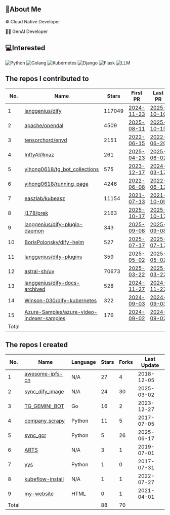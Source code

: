 ## 💫About Me 
☸️ Cloud Native Developer

👨‍💻‍ GenAI Developer

## 💻Interested
![Python](https://img.shields.io/badge/python-3670A0?style=for-the-badge&logo=python&logoColor=ffdd54) 
![Golang](https://img.shields.io/badge/golang-00ADD8?&style=for-the-badge&logo=go&logoColor=white)
![Kubernetes](https://img.shields.io/badge/Kubernetes-326CE5?style=for-the-badge&logo=Kubernetes&logoColor=white)
![Django](https://img.shields.io/badge/django-%23092E20.svg?style=for-the-badge&logo=django&logoColor=white) 
![Flask](https://img.shields.io/badge/Flask-000000?style=for-the-badge&logo=Flask&logoColor=white) 
![LLM](https://img.shields.io/badge/LLM-%23412991.svg?style=for-the-badge&logo=openai&logoColor=white)

## The repos I contributed to
<!-- BEGIN:contributed -->
| No.   | Name                                                                                                      | Stars  | First PR                                                                            | Last PR                                                                             | PR Count                                                                                             |
|-------|-----------------------------------------------------------------------------------------------------------|--------|-------------------------------------------------------------------------------------|-------------------------------------------------------------------------------------|------------------------------------------------------------------------------------------------------|
| 1     | [langgenius/dify](https://github.com/langgenius/dify)                                                     | 117049 | [2024-11-23](https://github.com/langgenius/dify/pull/11006)                         | [2025-10-10](https://github.com/langgenius/dify/pull/26723)                         | [36](https://github.com/langgenius/dify/pulls?q=is%3Apr+author%3Akenwoodjw)                          |
| 2     | [apache/opendal](https://github.com/apache/opendal)                                                       | 4509   | [2025-08-11](https://github.com/apache/opendal/pull/6500)                           | [2025-10-15](https://github.com/apache/opendal/pull/6670)                           | [3](https://github.com/apache/opendal/pulls?q=is%3Apr+author%3Akenwoodjw)                            |
| 3     | [tensorchord/envd](https://github.com/tensorchord/envd)                                                   | 2151   | [2022-06-15](https://github.com/tensorchord/envd/pull/354)                          | [2022-06-20](https://github.com/tensorchord/envd/pull/474)                          | [3](https://github.com/tensorchord/envd/pulls?q=is%3Apr+author%3Akenwoodjw)                          |
| 4     | [InftyAI/llmaz](https://github.com/InftyAI/llmaz)                                                         | 261    | [2025-04-23](https://github.com/InftyAI/llmaz/pull/372)                             | [2025-06-02](https://github.com/InftyAI/llmaz/pull/436)                             | [2](https://github.com/InftyAI/llmaz/pulls?q=is%3Apr+author%3Akenwoodjw)                             |
| 5     | [yihong0618/tg_bot_collections](https://github.com/yihong0618/tg_bot_collections)                         | 575    | [2023-12-17](https://github.com/yihong0618/tg_bot_collections/pull/15)              | [2024-03-17](https://github.com/yihong0618/tg_bot_collections/pull/20)              | [2](https://github.com/yihong0618/tg_bot_collections/pulls?q=is%3Apr+author%3Akenwoodjw)             |
| 6     | [yihong0618/running_page](https://github.com/yihong0618/running_page)                                     | 4246   | [2022-06-08](https://github.com/yihong0618/running_page/pull/238)                   | [2022-06-12](https://github.com/yihong0618/running_page/pull/245)                   | [2](https://github.com/yihong0618/running_page/pulls?q=is%3Apr+author%3Akenwoodjw)                   |
| 7     | [easzlab/kubeasz](https://github.com/easzlab/kubeasz)                                                     | 11154  | [2021-07-13](https://github.com/easzlab/kubeasz/pull/1049)                          | [2021-10-09](https://github.com/easzlab/kubeasz/pull/1078)                          | [2](https://github.com/easzlab/kubeasz/pulls?q=is%3Apr+author%3Akenwoodjw)                           |
| 8     | [j178/prek](https://github.com/j178/prek)                                                                 | 2163   | [2025-10-17](https://github.com/j178/prek/pull/914)                                 | [2025-10-17](https://github.com/j178/prek/pull/914)                                 | [1](https://github.com/j178/prek/pulls?q=is%3Apr+author%3Akenwoodjw)                                 |
| 9     | [langgenius/dify-plugin-daemon](https://github.com/langgenius/dify-plugin-daemon)                         | 343    | [2025-09-08](https://github.com/langgenius/dify-plugin-daemon/pull/445)             | [2025-09-08](https://github.com/langgenius/dify-plugin-daemon/pull/445)             | [1](https://github.com/langgenius/dify-plugin-daemon/pulls?q=is%3Apr+author%3Akenwoodjw)             |
| 10    | [BorisPolonsky/dify-helm](https://github.com/BorisPolonsky/dify-helm)                                     | 527    | [2025-07-17](https://github.com/BorisPolonsky/dify-helm/pull/225)                   | [2025-07-17](https://github.com/BorisPolonsky/dify-helm/pull/225)                   | [1](https://github.com/BorisPolonsky/dify-helm/pulls?q=is%3Apr+author%3Akenwoodjw)                   |
| 11    | [langgenius/dify-plugins](https://github.com/langgenius/dify-plugins)                                     | 359    | [2025-05-02](https://github.com/langgenius/dify-plugins/pull/441)                   | [2025-05-02](https://github.com/langgenius/dify-plugins/pull/441)                   | [1](https://github.com/langgenius/dify-plugins/pulls?q=is%3Apr+author%3Akenwoodjw)                   |
| 12    | [astral-sh/uv](https://github.com/astral-sh/uv)                                                           | 70673  | [2025-03-22](https://github.com/astral-sh/uv/pull/12388)                            | [2025-03-22](https://github.com/astral-sh/uv/pull/12388)                            | [1](https://github.com/astral-sh/uv/pulls?q=is%3Apr+author%3Akenwoodjw)                              |
| 13    | [langgenius/dify-docs-archived](https://github.com/langgenius/dify-docs-archived)                         | 528    | [2024-11-27](https://github.com/langgenius/dify-docs-archived/pull/378)             | [2024-11-27](https://github.com/langgenius/dify-docs-archived/pull/378)             | [1](https://github.com/langgenius/dify-docs-archived/pulls?q=is%3Apr+author%3Akenwoodjw)             |
| 14    | [Winson-030/dify-kubernetes](https://github.com/Winson-030/dify-kubernetes)                               | 322    | [2024-09-03](https://github.com/Winson-030/dify-kubernetes/pull/11)                 | [2024-09-03](https://github.com/Winson-030/dify-kubernetes/pull/11)                 | [1](https://github.com/Winson-030/dify-kubernetes/pulls?q=is%3Apr+author%3Akenwoodjw)                |
| 15    | [Azure-Samples/azure-video-indexer-samples](https://github.com/Azure-Samples/azure-video-indexer-samples) | 176    | [2024-09-02](https://github.com/Azure-Samples/azure-video-indexer-samples/pull/168) | [2024-09-02](https://github.com/Azure-Samples/azure-video-indexer-samples/pull/168) | [1](https://github.com/Azure-Samples/azure-video-indexer-samples/pulls?q=is%3Apr+author%3Akenwoodjw) |
| Total |                                                                                                           |        |                                                                                     |                                                                                     | 58                                                                                                   |
<!-- END:contributed -->

## The repos I created
<!-- BEGIN:created_repos -->
| No.   | Name                                                              | Language | Stars | Forks | Last Update |
|-------|-------------------------------------------------------------------|----------|-------|-------|-------------|
| 1     | [awesome-ipfs-cn](https://github.com/kenwoodjw/awesome-ipfs-cn)   | N/A      | 27    | 4     | 2018-12-05  |
| 2     | [sync_dify_image](https://github.com/kenwoodjw/sync_dify_image)   | N/A      | 24    | 30    | 2025-03-02  |
| 3     | [TG_GEMINI_BOT](https://github.com/kenwoodjw/TG_GEMINI_BOT)       | Go       | 16    | 2     | 2023-12-27  |
| 4     | [company_scrapy](https://github.com/kenwoodjw/company_scrapy)     | Python   | 11    | 5     | 2017-07-05  |
| 5     | [sync_gcr](https://github.com/kenwoodjw/sync_gcr)                 | Python   | 5     | 26    | 2025-06-17  |
| 6     | [ARTS](https://github.com/kenwoodjw/ARTS)                         | N/A      | 3     | 1     | 2019-07-01  |
| 7     | [yys](https://github.com/kenwoodjw/yys)                           | Python   | 1     | 0     | 2017-07-31  |
| 8     | [kubeflow-install](https://github.com/kenwoodjw/kubeflow-install) | N/A      | 1     | 1     | 2022-07-27  |
| 9     | [my-website](https://github.com/kenwoodjw/my-website)             | HTML     | 0     | 1     | 2021-04-01  |
| Total |                                                                   |          | 88    | 70    |             |
<!-- END:created_repos -->



